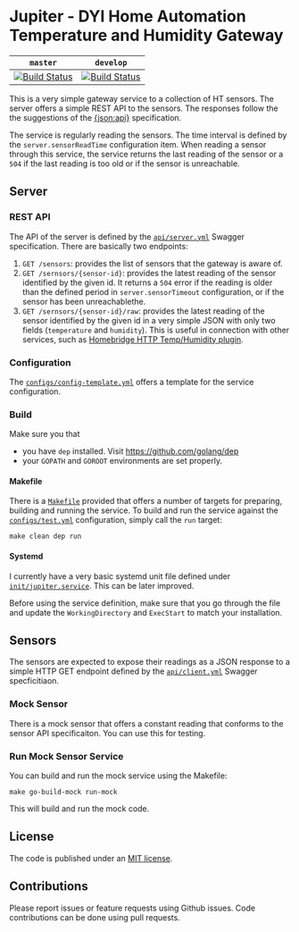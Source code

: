 # Jupiter - DYI Home Automation Temperature and Humidity Gateway
    
| `master`   | `develop`     |
| ---------- | --------------|
| [![Build Status](https://travis-ci.org/home-IoT/jupiter.svg?branch=master)](https://travis-ci.org/home-IoT/jupiter) | [![Build Status](https://travis-ci.org/home-IoT/jupiter.svg?branch=develop)](https://travis-ci.org/home-IoT/jupiter) |

This is a very simple gateway service to a collection of HT sensors. The server offers a simple REST API to the sensors. The responses follow the the suggestions of the [{json:api}](http://jsonapi.org) specification. 

The service is regularly reading the sensors. The time interval is defined by the `server.sensorReadTime` configuration item. When reading a sensor through this service, the service returns the last reading of the sensor or a `504` if the last reading is too old or if the sensor is unreachable. 

## Server

### REST API
The API of the server is defined by the [`api/server.yml`](api/server.yml) Swagger specification. There are basically two endpoints:

1. `GET /sensors`: provides the list of sensors that the gateway is aware of. 
2. `GET /sernsors/{sensor-id}`: provides the latest reading of the sensor identified by the given id. It returns a `504` error if the reading is older than the defined period in `server.sensorTimeout` configuration, or if the sensor has been unreachablethe. 
3. `GET /sernsors/{sensor-id}/raw`: provides the latest reading of the sensor identified by the given id in a very simple JSON with only two fields (`temperature` and `humidity`). This is useful in connection with other services, such as [Homebridge HTTP Temp/Humidity plugin](https://github.com/lucacri/homebridge-http-temperature-humidity). 

### Configuration
The [`configs/config-template.yml`](configs/config-template.yml) offers a template for the service configuration. 

### Build 

Make sure you that
* you have `dep` installed. Visit https://github.com/golang/dep 
* your `GOPATH` and `GOROOT` environments are set properly.

#### Makefile
There is a [`Makefile`](Makefile) provided that offers a number of targets for preparing, building and running the service. To build and run the service against the [`configs/test.yml`](configs/test.yml) configuration, simply call the `run` target:
```
make clean dep run
```

#### Systemd
I currently have a very basic systemd unit file defined under [`init/jupiter.service`](init/jupiter.service). This can be later improved. 

Before using the service definition, make sure that you go through the file and update the `WorkingDirectory` and `ExecStart` to match your installation. 

## Sensors
The sensors are expected to expose their readings as a JSON response to a simple HTTP GET endpoint defined by the [`api/client.yml`](api/client.yml) Swagger specficitiaon. 

### Mock Sensor
There is a mock sensor that offers a constant reading that conforms to the sensor API specificaiton. You can use this for testing. 

### Run Mock Sensor Service
You can build and run the mock service using the Makefile:
```
make go-build-mock run-mock
```
This will build and run the mock code. 

## License
The code is published under an [MIT license](LICENSE.md). 

## Contributions
Please report issues or feature requests using Github issues. Code contributions can be done using pull requests. 
